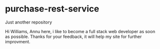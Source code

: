 # purchase-rest-service
Just another repository

Hi Williams,
Annu here, i like to become a full stack web developer as soon as possible.
Thanks for your feedback, it will help my site for further improvment.
